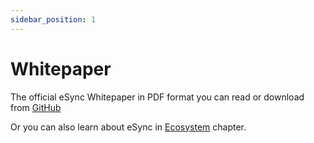 ```yaml
---
sidebar_position: 1
---
```


# Whitepaper

The official eSync Whitepaper in PDF format you can read or download from [GitHub](https://github.com/esync-network/whitepaper/blob/main/eSync-whitepaper.pdf)

Or you can also learn about eSync in [Ecosystem](/docs/ecosystem/) chapter.
